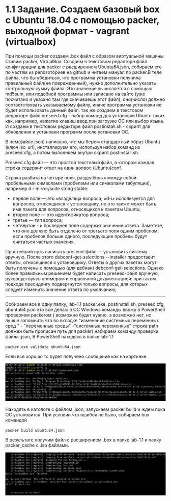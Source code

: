 # 1.1 Задание. Создаем базовый box с Ubuntu 18.04 с помощью packer, выходной формат - vagrant (virtualbox)

При помощи packer создаем .box файл с образом виртуальной машины. 
 Ставим packer, VirtualBox. Создаем в текстовом редакторе файл конфигурации для packer с расширением Ubuntu64.json, собираем его по частям из репозоториев на github и читаем мануал по packer.В теле файла, что бы убедиться, что программа установки получила правильный файл(не поврежденный), нужно дополнительно указать контрольную сумму файла. Это значение вычисляется с помощью md5sum, или подобной программы или записано на сайте (уже посчитано и указано там где скачиваешь этот файл), оно(число) должно соответствовать указываемому файлу, иначе программа установки не будет использовать данный файл. 
так же создаем в текстовом редакторе файл preseed.cfg -  набор команд для установки Ubuntu таких как, например, нажатие клавиш ввод при загрузке ОС или выбор языка. И создаем в текстовом редакторе файл postinstall.sh - скрипт для  обновления и установки программ после установки ОС.

В нем(файле.json) написано, что мы берем стандартный образ Ubuntu (ключ iso_url), инсталлируем его, используя набор команд из preseed.cfg, а потом выполняем внутри скрипт postinstall.sh.

Preseed.cfg файл — это простой текстовый файл, в котором каждая строка содержит ответ на один вопрос (Ubuntu)conf. 
 
Строка разбита на четыре поля, разделённых между собой пробельными символами (пробелами или символами табуляции), например d-i mirror/suite string stable:
* первое поле — это «владелец» вопроса; «d-i» используется для вопросов, относящихся к установщику, но это также может быть имя пакета для вопросов, относящихся к пакетам Ubuntu;
* второе поле — это идентификатор вопроса;
* третье — тип вопроса;
* четвёртое -  и последнее поле содержит значение ответа. Заметьте, что оно должно быть отделено от третьего поля одним пробелом; если пробелов больше одного, последующие пробелы будут считаться частью значения.

 Простейший путь написать preseed-файл — установить систему вручную. После этого debconf-get-selections --installer предоставит ответы, относящиеся к установщику. Ответы о других пакетах могут быть получены с помощью (для дебиан) debconf-get-selections. Однако более правильным решением будет написать preseed-файл вручную, руководствуясь примером и справочной документацией: при таком подходе пресидингу подвергнутся только вопросы, для которых следует изменить значение ответа по умолчанию;
 
 

---

Cобираем все в одну папку, lab-1.1  packer.exe, postinstall.sh, preseed.cfg, ubuntu64.json это все делаю в ОС Windows команды ввожу в PowerShell
проверяем packerом ( возможно будет нужно, а возможно нет, но лучше запомнить что во вкладке "изменение системных переменных сред " - "переменные среды"
-"системные переменные" строка path должен быть прописан путь для packer) набираем команду проверки файла .json, В PowerShell находясь в папке lab-1.1

`packer.exe validate ubuntu64.json`

Если все хорошо то будет получено сообщение как на картинке.

![alt text](https://github.com/andy-ml/dev_ops/blob/main/imj%20validate-build.png)


Находять в катологе с файлом .json, запускаем packer build и ждем пока  ОС установится. При условии что ошибок не было, собираем box командой


`packer build ubuntu64.json`


В результате получим файл с расширением .box в папке lab-1.1 и папку packer_cache c .iso файлами.

![alt text](https://github.com/andy-ml/dev_ops/blob/main/finished%20build.png)
  
 



